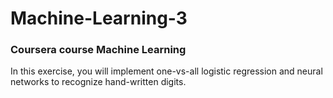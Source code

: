 # Machine-Learning-3
### Coursera course Machine Learning
In this exercise, you will implement one-vs-all logistic regression and neural
networks to recognize hand-written digits.
